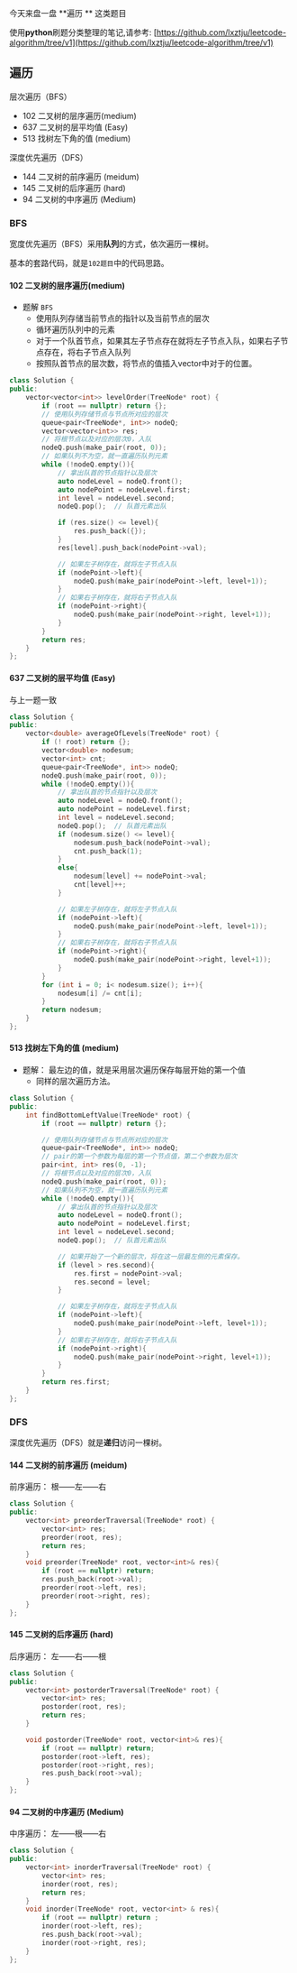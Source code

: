 ﻿今天来盘一盘 **遍历 ** 这类题目



使用**python**刷题分类整理的笔记,请参考:  [https://github.com/lxztju/leetcode-algorithm/tree/v1](https://github.com/lxztju/leetcode-algorithm/tree/v1)


## 遍历
层次遍历（BFS）
* 102 二叉树的层序遍历(medium)
* 637 	二叉树的层平均值   (Easy)
* 513 找树左下角的值   (medium)


深度优先遍历（DFS）
* 144 二叉树的前序遍历   (meidum)
* 145 	二叉树的后序遍历   (hard)
* 94 二叉树的中序遍历  (Medium)


### BFS
宽度优先遍历（BFS）采用**队列**的方式，依次遍历一棵树。

基本的套路代码，就是`102题目`中的代码思路。

#### 102 二叉树的层序遍历(medium)

* 题解   `BFS`
	* 使用队列存储当前节点的指针以及当前节点的层次
	* 循环遍历队列中的元素
	* 对于一个队首节点，如果其左子节点存在就将左子节点入队，如果右子节点存在，将右子节点入队列
	* 按照队首节点的层次数，将节点的值插入vector中对于的位置。

```c++
class Solution {
public:
    vector<vector<int>> levelOrder(TreeNode* root) {
        if (root == nullptr) return {};
        // 使用队列存储节点与节点所对应的层次
        queue<pair<TreeNode*, int>> nodeQ;
        vector<vector<int>> res;
        // 将根节点以及对应的层次0，入队
        nodeQ.push(make_pair(root, 0));
        // 如果队列不为空，就一直遍历队列元素
        while (!nodeQ.empty()){
            // 拿出队首的节点指针以及层次
            auto nodeLevel = nodeQ.front();
            auto nodePoint = nodeLevel.first;
            int level = nodeLevel.second;
            nodeQ.pop();  // 队首元素出队

            if (res.size() <= level){
                res.push_back({});
            }
            res[level].push_back(nodePoint->val);

            // 如果左子树存在，就将左子节点入队
            if (nodePoint->left){
                nodeQ.push(make_pair(nodePoint->left, level+1));
            }
            // 如果右子树存在，就将右子节点入队
            if (nodePoint->right){
                nodeQ.push(make_pair(nodePoint->right, level+1));
            }
        }
        return res;  
    }
};
```

#### 637 	二叉树的层平均值   (Easy)
与上一题一致

```c++
class Solution {
public:
    vector<double> averageOfLevels(TreeNode* root) {
        if (! root) return {};
        vector<double> nodesum;
        vector<int> cnt;
        queue<pair<TreeNode*, int>> nodeQ;
        nodeQ.push(make_pair(root, 0)); 
        while (!nodeQ.empty()){
            // 拿出队首的节点指针以及层次
            auto nodeLevel = nodeQ.front();
            auto nodePoint = nodeLevel.first;
            int level = nodeLevel.second;
            nodeQ.pop();  // 队首元素出队
            if (nodesum.size() <= level){
                nodesum.push_back(nodePoint->val);
                cnt.push_back(1);
            }
            else{
                nodesum[level] += nodePoint->val;
                cnt[level]++;
            }

            // 如果左子树存在，就将左子节点入队
            if (nodePoint->left){
                nodeQ.push(make_pair(nodePoint->left, level+1));
            }
            // 如果右子树存在，就将右子节点入队
            if (nodePoint->right){
                nodeQ.push(make_pair(nodePoint->right, level+1));
            }
        }
        for (int i = 0; i< nodesum.size(); i++){
            nodesum[i] /= cnt[i];
        }
        return nodesum;
    }
};
```



#### 513 找树左下角的值   (medium)
* 题解： 最左边的值，就是采用层次遍历保存每层开始的第一个值
	* 同样的层次遍历方法。


```c++
class Solution {
public:
    int findBottomLeftValue(TreeNode* root) {
        if (root == nullptr) return {};

        // 使用队列存储节点与节点所对应的层次
        queue<pair<TreeNode*, int>> nodeQ;
        // pair的第一个参数为每层的第一个节点值，第二个参数为层次
        pair<int, int> res(0, -1);
        // 将根节点以及对应的层次0，入队
        nodeQ.push(make_pair(root, 0));
        // 如果队列不为空，就一直遍历队列元素
        while (!nodeQ.empty()){
            // 拿出队首的节点指针以及层次
            auto nodeLevel = nodeQ.front();
            auto nodePoint = nodeLevel.first;
            int level = nodeLevel.second;
            nodeQ.pop();  // 队首元素出队

            // 如果开始了一个新的层次，将在这一层最左侧的元素保存。
            if (level > res.second){
                res.first = nodePoint->val;
                res.second = level;
            }

            // 如果左子树存在，就将左子节点入队
            if (nodePoint->left){
                nodeQ.push(make_pair(nodePoint->left, level+1));
            }
            // 如果右子树存在，就将右子节点入队
            if (nodePoint->right){
                nodeQ.push(make_pair(nodePoint->right, level+1));
            }
        }
        return res.first;  
    }
};
```




### DFS
深度优先遍历（DFS）就是**递归**访问一棵树。

#### 144 二叉树的前序遍历 (meidum)
前序遍历： 根——左——右

```c++
class Solution {
public:
    vector<int> preorderTraversal(TreeNode* root) {
        vector<int> res;
        preorder(root, res);
        return res;
    }
    void preorder(TreeNode* root, vector<int>& res){
        if (root == nullptr) return;
        res.push_back(root->val);
        preorder(root->left, res);
        preorder(root->right, res);
    }
};

```


#### 145 二叉树的后序遍历  (hard)
后序遍历： 左——右——根

```c++
class Solution {
public:
    vector<int> postorderTraversal(TreeNode* root) {
        vector<int> res;
        postorder(root, res);
        return res;
    }

    void postorder(TreeNode* root, vector<int>& res){
        if (root == nullptr) return;
        postorder(root->left, res);
        postorder(root->right, res);
        res.push_back(root->val);
    }
};
```
#### 94 二叉树的中序遍历  (Medium)

中序遍历： 左——根——右

```c++
class Solution {
public:
    vector<int> inorderTraversal(TreeNode* root) {
        vector<int> res;
        inorder(root, res);
        return res;
    }
    void inorder(TreeNode* root, vector<int> & res){
        if (root == nullptr) return ;
        inorder(root->left, res);
        res.push_back(root->val);
        inorder(root->right, res);
    }
};
```
